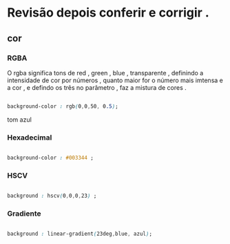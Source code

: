 
# Revisão depois conferir e corrigir .


## cor 

### RGBA

<p> O rgba significa tons de  red , green , blue , transparente  , definindo a intensidade de cor   por números , quanto maior for o número mais imtensa e a cor , e defindo os três no parâmetro  , faz a mistura de cores .</p>

```css

background-color : rgb(0,0,50, 0.5);

```

<p> tom azul </p>


### Hexadecimal 

```css

background-color : #003344 ;

```

### HSCV

```css

background : hscv(0,0,0,23) ;

```



### Gradiente

```css 

background : linear-gradient(23deg,blue, azul); 

```